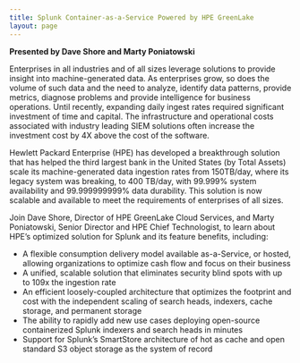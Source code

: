```yaml
---
title: Splunk Container-as-a-Service Powered by HPE GreenLake
layout: page 
---
```


**Presented by Dave Shore and Marty Poniatowski**

Enterprises in all industries and of all sizes leverage solutions to provide insight into machine-generated data. As enterprises grow, so does the volume of such data and the need to analyze, identify data patterns, provide metrics, diagnose problems and provide intelligence for business operations. Until recently, expanding daily ingest rates required significant investment of time and capital. The infrastructure and operational costs associated with industry leading SIEM solutions often increase the investment cost by 4X above the cost of the software.

Hewlett Packard Enterprise (HPE) has developed a breakthrough solution that has helped the third largest bank in the United States (by Total Assets) scale its machine-generated data ingestion rates from 150TB/day, where its legacy system was breaking, to 400 TB/day, with 99.999% system availability and 99.999999999% data durability. This solution is now scalable and available to meet the requirements of enterprises of all sizes.

Join Dave Shore, Director of HPE GreenLake Cloud Services, and Marty Poniatowski, Senior Director and HPE Chief Technologist, to learn about HPE’s optimized solution for Splunk and its feature benefits, including:

* A flexible consumption delivery model available as-a-Service, or hosted, allowing organizations to optimize cash flow and focus on their business
* A unified, scalable solution that eliminates security blind spots with up to 109x the ingestion rate
* An efficient loosely-coupled architecture that optimizes the footprint and cost with the independent scaling of search heads, indexers, cache storage, and permanent storage
* The ability to rapidly add new use cases deploying open-source containerized Splunk indexers and search heads in minutes
* Support for Splunk’s SmartStore architecture of hot as cache and open standard S3 object storage as the system of record
